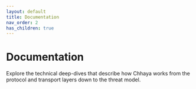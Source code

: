 ```yaml
---
layout: default
title: Documentation
nav_order: 2
has_children: true
---
```


# Documentation

Explore the technical deep-dives that describe how Chhaya works from the
protocol and transport layers down to the threat model.
